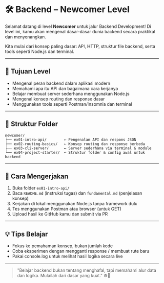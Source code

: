 # 🛠️ Backend – Newcomer Level

Selamat datang di level **Newcomer** untuk jalur Backend Development! Di level ini, kamu akan mengenal dasar-dasar dunia backend secara praktikal dan menyenangkan.

Kita mulai dari konsep paling dasar: API, HTTP, struktur file backend, serta tools seperti Node.js dan terminal.

---

## 🎯 Tujuan Level

- Mengenal peran backend dalam aplikasi modern
- Memahami apa itu API dan bagaimana cara kerjanya
- Belajar membuat server sederhana menggunakan Node.js
- Mengenal konsep routing dan response dasar
- Menggunakan tools seperti Postman/Insomnia dan terminal

---

## 🧩 Struktur Folder

```
newcomer/
├── ex01-intro-api/        ← Pengenalan API dan respons JSON
├── ex02-routing-basics/   ← Konsep routing dan response berbeda
├── ex03-cli-server/       ← Server sederhana via terminal & module
└── ex04-project-starter/  ← Struktur folder & config awal untuk backend
```

---

## 📌 Cara Mengerjakan

1. Buka folder `ex01-intro-api/`
2. Baca `README.md` (instruksi tugas) dan `fundamental.md` (penjelasan konsep)
3. Kerjakan di lokal menggunakan Node.js tanpa framework dulu
4. Tes menggunakan Postman atau browser (untuk GET)
5. Upload hasil ke GitHub kamu dan submit via PR

---

## 💡 Tips Belajar

- Fokus ke pemahaman konsep, bukan jumlah kode
- Coba eksperimen dengan mengganti response / membuat rute baru
- Pakai console.log untuk melihat hasil logika secara live

---

> "Belajar backend bukan tentang menghafal, tapi memahami alur data dan logika. Mulailah dari dasar yang kuat." ⚙️🔁

